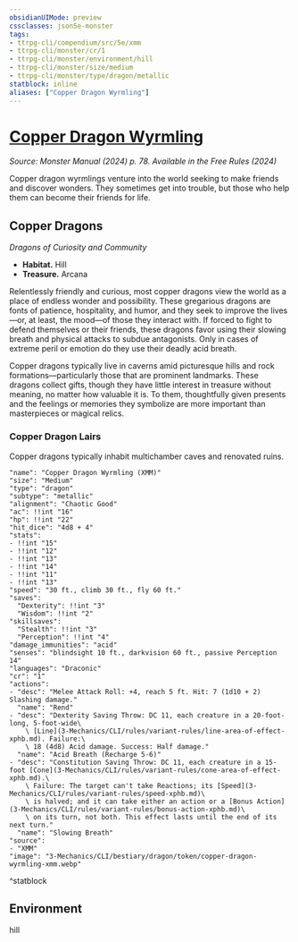 ```yaml
---
obsidianUIMode: preview
cssclasses: json5e-monster
tags:
- ttrpg-cli/compendium/src/5e/xmm
- ttrpg-cli/monster/cr/1
- ttrpg-cli/monster/environment/hill
- ttrpg-cli/monster/size/medium
- ttrpg-cli/monster/type/dragon/metallic
statblock: inline
aliases: ["Copper Dragon Wyrmling"]
---
```

# [Copper Dragon Wyrmling](3-Mechanics\CLI\bestiary\dragon/copper-dragon-wyrmling-xmm.md)
*Source: Monster Manual (2024) p. 78. Available in the Free Rules (2024)*  

Copper dragon wyrmlings venture into the world seeking to make friends and discover wonders. They sometimes get into trouble, but those who help them can become their friends for life.

## Copper Dragons

*Dragons of Curiosity and Community*

- **Habitat.** Hill  
- **Treasure.** Arcana  

Relentlessly friendly and curious, most copper dragons view the world as a place of endless wonder and possibility. These gregarious dragons are fonts of patience, hospitality, and humor, and they seek to improve the lives—or, at least, the mood—of those they interact with. If forced to fight to defend themselves or their friends, these dragons favor using their slowing breath and physical attacks to subdue antagonists. Only in cases of extreme peril or emotion do they use their deadly acid breath.

Copper dragons typically live in caverns amid picturesque hills and rock formations—particularly those that are prominent landmarks. These dragons collect gifts, though they have little interest in treasure without meaning, no matter how valuable it is. To them, thoughtfully given presents and the feelings or memories they symbolize are more important than masterpieces or magical relics.

### Copper Dragon Lairs

Copper dragons typically inhabit multichamber caves and renovated ruins.

```statblock
"name": "Copper Dragon Wyrmling (XMM)"
"size": "Medium"
"type": "dragon"
"subtype": "metallic"
"alignment": "Chaotic Good"
"ac": !!int "16"
"hp": !!int "22"
"hit_dice": "4d8 + 4"
"stats":
- !!int "15"
- !!int "12"
- !!int "13"
- !!int "14"
- !!int "11"
- !!int "13"
"speed": "30 ft., climb 30 ft., fly 60 ft."
"saves":
  "Dexterity": !!int "3"
  "Wisdom": !!int "2"
"skillsaves":
  "Stealth": !!int "3"
  "Perception": !!int "4"
"damage_immunities": "acid"
"senses": "blindsight 10 ft., darkvision 60 ft., passive Perception 14"
"languages": "Draconic"
"cr": "1"
"actions":
- "desc": "Melee Attack Roll: +4, reach 5 ft. Hit: 7 (1d10 + 2) Slashing damage."
  "name": "Rend"
- "desc": "Dexterity Saving Throw: DC 11, each creature in a 20-foot-long, 5-foot-wide\
    \ [Line](3-Mechanics/CLI/rules/variant-rules/line-area-of-effect-xphb.md). Failure:\
    \ 18 (4d8) Acid damage. Success: Half damage."
  "name": "Acid Breath (Recharge 5-6)"
- "desc": "Constitution Saving Throw: DC 11, each creature in a 15-foot [Cone](3-Mechanics/CLI/rules/variant-rules/cone-area-of-effect-xphb.md).\
    \ Failure: The target can't take Reactions; its [Speed](3-Mechanics/CLI/rules/variant-rules/speed-xphb.md)\
    \ is halved; and it can take either an action or a [Bonus Action](3-Mechanics/CLI/rules/variant-rules/bonus-action-xphb.md)\
    \ on its turn, not both. This effect lasts until the end of its next turn."
  "name": "Slowing Breath"
"source":
- "XMM"
"image": "3-Mechanics/CLI/bestiary/dragon/token/copper-dragon-wyrmling-xmm.webp"
```
^statblock

## Environment

hill